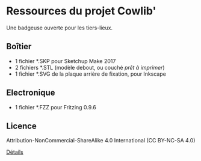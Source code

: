 # Ressources du projet Cowlib'

Une badgeuse ouverte pour les tiers-lieux.

## Boîtier

- 1 fichier *.SKP pour Sketchup Make 2017
- 2 fichiers *.STL (modèle debout, ou couché _prêt à imprimer_)
- 1 fichier *.SVG de la plaque arrière de fixation, pour Inkscape

## Electronique

- 1 fichier *.FZZ pour Fritzing 0.9.6

## Licence 

Attribution-NonCommercial-ShareAlike 4.0 International (CC BY-NC-SA 4.0) 

[Détails](https://creativecommons.org/licenses/by-nc-sa/4.0/)
